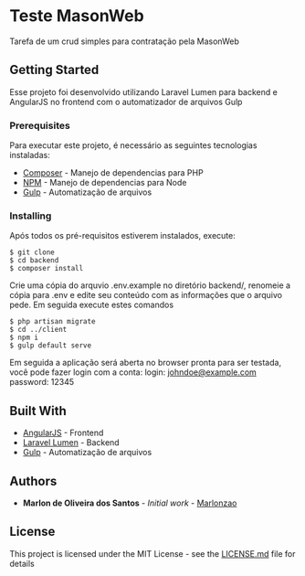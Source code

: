# Teste MasonWeb

Tarefa de um crud simples para contratação pela MasonWeb

## Getting Started

Esse projeto foi desenvolvido utilizando Laravel Lumen para backend e AngularJS no frontend com o automatizador de arquivos Gulp

### Prerequisites

Para executar este projeto, é necessário as seguintes tecnologias instaladas: 

* [Composer](https://getcomposer.org/) - Manejo de dependencias para PHP
* [NPM](https://www.npmjs.com/get-npm) - Manejo de dependencias para Node
* [Gulp](https://gulpjs.com/) - Automatização de arquivos

### Installing

Após todos os pré-requisitos estiverem instalados, execute:

```
$ git clone 
$ cd backend
$ composer install
```
Crie uma cópia do arquvio .env.example no diretório backend/, renomeie a cópia para .env e edite seu conteúdo com as informações que o arquivo pede. Em seguida execute estes comandos

```
$ php artisan migrate
$ cd ../client
$ npm i
$ gulp default serve
```

Em seguida a aplicação será aberta no browser pronta para ser testada, você pode fazer login com a conta: 
    login: johndoe@example.com
    password: 12345

## Built With

* [AngularJS](https://angularjs.org/) - Frontend
* [Laravel Lumen](https://lumen.laravel.com/) - Backend
* [Gulp](https://gulpjs.com/) - Automatização de arquivos

## Authors

* **Marlon de Oliveira dos Santos** - *Initial work* - [Marlonzao](https://github.com/Marlonzao/)

## License

This project is licensed under the MIT License - see the [LICENSE.md](LICENSE.md) file for details

